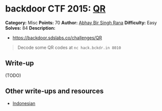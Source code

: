 # backdoor CTF 2015: [QR](https://backdoor.sdslabs.co/challenges/QR)

**Category:** Misc
**Points:** 70
**Author:** [Abhay Bir Singh Rana](https://backdoor.sdslabs.co/users/nemo)
**Difficulty:** Easy
**Solves:** 84
**Description:** 

* <https://backdoor.sdslabs.co/challenges/QR>

> Decode some QR codes at `nc hack.bckdr.in 8010`

## Write-up

(TODO)

## Other write-ups and resources

* [Indonesian](https://docs.google.com/document/d/12EM1YFzBoGp5jIDtryIof4Jv_p1S1Fvw-6rP8hm9ZlM/edit)
